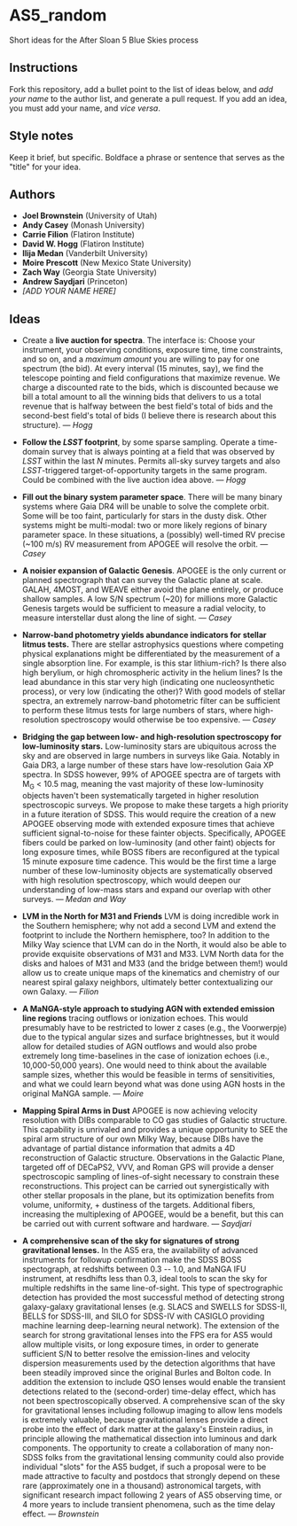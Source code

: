 # AS5_random
Short ideas for the After Sloan 5 Blue Skies process

## Instructions
Fork this repository, add a bullet point to the list of ideas below, and *add your name* to the author list, and generate a pull request.
If you add an idea, you must add your name, and *vice versa*.

## Style notes
Keep it brief, but specific. Boldface a phrase or sentence that serves as the "title" for your idea.

## Authors
- **Joel Brownstein** (University of Utah)
- **Andy Casey** (Monash University)
- **Carrie Filion** (Flatiron Institute)
- **David W. Hogg** (Flatiron Institute)
- **Ilija Medan** (Vanderbilt University)
- **Moire Prescott** (New Mexico State University)
- **Zach Way** (Georgia State University)
- **Andrew Saydjari** (Princeton)
- *[ADD YOUR NAME HERE]*

## Ideas

- Create a **live auction for spectra**. The interface is: Choose your instrument, your observing conditions, exposure time, time constraints, and so on, and a *maximum amount* you are willing to pay for one spectrum (the bid). At every interval (15 minutes, say), we find the telescope pointing and field configurations that maximize revenue. We charge a discounted rate to the bids, which is discounted because we bill a total amount to all the winning bids that delivers to us a total revenue that is halfway between the best field's total of bids and the second-best field's total of bids (I believe there is research about this structure). *&mdash; Hogg*

- **Follow the *LSST* footprint**, by some sparse sampling. Operate a time-domain survey that is always pointing at a field that was observed by *LSST* within the last *N* minutes. Permits all-sky survey targets and also *LSST*-triggered target-of-opportunity targets in the same program. Could be combined with the live auction idea above. *&mdash; Hogg*

- **Fill out the binary system parameter space**. There will be many binary systems where Gaia DR4 will be unable to solve the complete orbit. Some will be too faint, particularly for stars in the dusty disk. Other systems might be multi-modal: two or more likely regions of binary parameter space. In these situations, a (possibly) well-timed RV precise (~100 m/s) RV measurement from APOGEE will resolve the orbit. *&mdash; Casey*

- **A noisier expansion of Galactic Genesis**. APOGEE is the only current or planned spectrograph that can survey the Galactic plane at scale. GALAH, 4MOST, and WEAVE either avoid the plane entirely, or produce shallow samples. A low S/N spectrum (~20) for millions more Galactic Genesis targets would be sufficient to measure a radial velocity, to measure interstellar dust along the line of sight. *&mdash; Casey*

- **Narrow-band photometry yields abundance indicators for stellar litmus tests.** There are stellar astrophysics questions where competing physical explanations might be differentiated by the measurement of a single absorption line. For example, is this star lithium-rich? Is there also high berylium, or high chromospheric activity in the helium lines? Is the lead abundance in this star very high (indicating one nucleosynthetic process), or very low (indicating the other)? With good models of stellar spectra, an extremely narrow-band photometric filter can be sufficient to perform these litmus tests for large numbers of stars, where high-resolution spectroscopy would otherwise be too expensive. *&mdash; Casey*

- **Bridging the gap between low- and high-resolution spectroscopy for low-luminosity stars.** Low-luminosity stars are ubiquitous across the sky and are observed in large numbers in surveys like Gaia. Notably in Gaia DR3, a large number of these stars have low-resolution Gaia XP spectra. In SDSS however, 99% of APOGEE spectra are of targets with M<sub>G</sub> < 10.5 mag, meaning the vast majority of these low-luminosity objects haven't been systematically targeted in higher resolution spectroscopic surveys. We propose to make these targets a high priority in a future iteration of SDSS. This would require the creation of a new APOGEE observing mode with extended exposure times that achieve sufficient signal-to-noise for these fainter objects. Specifically, APOGEE fibers could be parked on low-luminosity (and other faint) objects for long exposure times, while BOSS fibers are reconfigured at the typical 15 minute exposure time cadence. This would be the first time a large number of these low-luminosity objects are systematically observed with high resolution spectroscopy, which would deepen our understanding of low-mass stars and expand our overlap with other surveys. *&mdash; Medan and Way*

- **LVM in the North for M31 and Friends** LVM is doing incredible work in the Southern hemisphere; why not add a second LVM and extend the footprint to include the Northern hemisphere, too? In addition to the Milky Way science that LVM can do in the North, it would also be able to provide exquisite observations of M31 and M33. LVM North data for the disks and haloes of M31 and M33 (and the bridge between them!) would allow us to create unique maps of the kinematics and chemistry of our nearest spiral galaxy neighbors, ultimately better contextualizing our own Galaxy. *&mdash; Filion*

- **A MaNGA-style approach to studying AGN with extended emission line regions** tracing outflows or ionization echoes. This would presumably have to be restricted to lower z cases (e.g., the Voorwerpje) due to the typical angular sizes and surface brightnesses, but it would allow for detailed studies of AGN outflows and would also probe extremely long time-baselines in the case of ionization echoes (i.e., 10,000-50,000 years). One would need to think about the available sample sizes, whether this would be feasible in terms of sensitivities, and what we could learn beyond what was done using AGN hosts in the original MaNGA sample. *&mdash; Moire*

- **Mapping Spiral Arms in Dust** APOGEE is now achieving velocity resolution with DIBs comparable to CO gas studies of Galactic structure. This capability is unrivaled and provides a unique opportunity to SEE the spiral arm structure of our own Milky Way, because DIBs have the advantage of partial distance information that admits a 4D reconstruction of Galactic structure. Observations in the Galactic Plane, targeted off of DECaPS2, VVV, and Roman GPS will provide a denser spectroscopic sampling of lines-of-sight necessary to constrain these reconstructions. This project can be carried out synergistically with other stellar proposals in the plane, but its optimization benefits from volume, uniformity, + dustiness of the targets. Additional fibers, increasing the multiplexing of APOGEE, would be a benefit, but this can be carried out with current software and hardware.  *&mdash; Saydjari*
  
- **A comprehensive scan of the sky for signatures of strong gravitational lenses.**  In the AS5 era, the availability of advanced instruments for followup confirmation make the SDSS BOSS spectograph, at redshifts between 0.3 -- 1.0, and MaNGA IFU instrument, at resdhifts less than 0.3, ideal tools to scan the sky for multiple redshifts in the same line-of-sight.  This type of spectrographic detection has provided the most successful method of detecting strong galaxy-galaxy gravitational lenses (e.g. SLACS and SWELLS for SDSS-II, BELLS for SDSS-III, and SILO for SDSS-IV with CASIGLO providing machine learning deep-learning neural network).  The extension of the search for strong gravitational lenses into the FPS era for AS5 would allow multiple visits, or long exposure times, in order to generate sufficient S/N to better resolve the emission-lines and velocity dispersion measurements used by the detection algorithms that have been steadily improved since the original Burles and Bolton code.  In addition the extension to include QSO lenses would enable the transient detections related to the (second-order) time-delay effect, which has not been spectroscopically observed.  A comprehensive scan of the sky for gravitational lenses including followup imaging to allow lens models is extremely valuable, because gravitational lenses provide a direct probe into the effect of dark matter at the galaxy's Einstein radius, in principle allowing the mathematical dissection into luminous and dark components.  The opportunity to create a collaboration of many non-SDSS folks from the gravitational lensing community could also provide individual "slots" for the AS5 budget, if such a proposal were to be made attractive to faculty and postdocs that strongly depend on these rare (approximately one in a thousand) astronomical targets, with significant research impact following 2 years of AS5 observing time, or 4 more years to include transient phenomena, such as the time delay effect. *&mdash; Brownstein*

